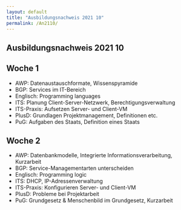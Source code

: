 ```yaml
---
layout: default
title: "Ausbildungsnachweis 2021 10"
permalink: /An2110/
---
```


## Ausbildungsnachweis 2021 10

## Woche 1

- AWP: Datenaustauschformate, Wissenspyramide
- BGP: Services im IT-Bereich
- Englisch: Programming languages
- ITS: Planung Client-Server-Netzwerk, Berechtigungsverwaltung
- ITS-Praxis: Aufsetzen Server- und Client-VM
- PlusD: Grundlagen Projektmanagement, Definitionen etc.
- PuG: Aufgaben des Staats, Definition eines Staats

## Woche 2

- AWP: Datenbankmodelle, Integrierte Informationsverarbeitung, Kurzarbeit
- BGP: Service-Managementarten unterscheiden
- Englisch: Programming logic
- ITS: DHCP, IP-Adressenverwaltung
- ITS-Praxis: Konfigurieren Server- und Client-VM
- PlusD: Probleme bei Projektarbeit
- PuG: Grundgesetz & Menschenbild im Grundgesetz, Kurzarbeit
